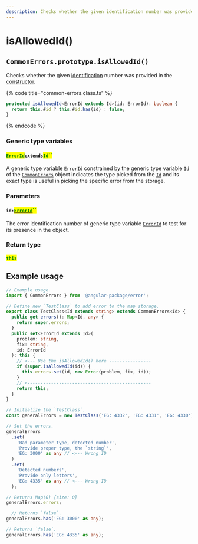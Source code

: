 ```yaml
---
description: Checks whether the given identification number was provided in the constructor
---
```


# isAllowedId()

## `CommonErrors.prototype.isAllowedId()`

Checks whether the given [identification](../../getting-started/basic-concepts.md#unique-identification) number was provided in the [constructor](../constructor.md).

{% code title="common-errors.class.ts" %}
```typescript
protected isAllowedId<ErrorId extends Id>(id: ErrorId): boolean {
  return this.#id ? this.#id.has(id) : false;
}
```
{% endcode %}

### Generic type variables

#### <mark style="color:green;">`ErrorId`</mark>`extends`[<mark style="color:green;">`Id`</mark>](../generic-type-variables.md#commonerrors-less-than-id-greater-than)<mark style="color:green;">``</mark>

A generic type variable `ErrorId` constrained by the generic type variable [`Id`](../generic-type-variables.md#commonerrors-less-than-id-greater-than) of the [`CommonErrors`](broken-reference) object indicates the type picked from the [`Id`](../generic-type-variables.md#commonerrors-less-than-id-greater-than) and its exact type is useful in picking the specific error from the storage.

### Parameters

#### `id:`[<mark style="color:green;">`ErrorId`</mark>](isallowedid.md#erroridextendsid)<mark style="color:green;">``</mark>

The error identification number of generic type variable [`ErrorId`](isallowedid.md#erroridextendsid) to test for its presence in the object.

### Return type

#### <mark style="color:green;">`this`</mark>

## Example usage

```typescript
// Example usage.
import { CommonErrors } from '@angular-package/error';

// Define new `TestClass` to add error to the map storage.
export class TestClass<Id extends string> extends CommonErrors<Id> {
  public get errors(): Map<Id, any> {
    return super.errors;
  }
  public set<ErrorId extends Id>(
    problem: string,
    fix: string,
    id: ErrorId
  ): this {
    // <--- Use the isAllowedId() here ----------------
    if (super.isAllowedId(id)) {
      this.errors.set(id, new Error(problem, fix, id));
    }
    // <-----------------------------------------------
    return this;
  }
}

// Initialize the `TestClass`.
const generalErrors = new TestClass('EG: 4332', 'EG: 4331', 'EG: 4330');

// Set the errors.
generalErrors
  .set(
    'Bad parameter type, detected number',
    'Provide proper type, the `string`',
    'EG: 3000' as any // <--- Wrong ID
  )
  .set(
    'Detected numbers',
    'Provide only letters',
    'EG: 4335' as any // <--- Wrong ID
  );

// Returns Map(0) {size: 0}
generalErrors.errors;

  // Returns `false`.
generalErrors.has('EG: 3000' as any);

// Returns `false`.
generalErrors.has('EG: 4335' as any);
```
